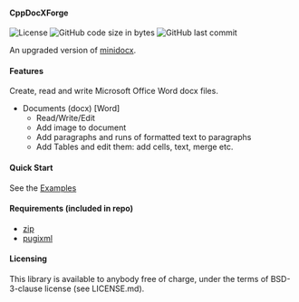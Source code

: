 #### CppDocXForge

![License](https://img.shields.io/github/license/reniercloete/CppDocXForge)
![GitHub code size in bytes](https://img.shields.io/github/languages/code-size/reniercloete/CppDocXForge)
![GitHub last commit](https://img.shields.io/github/last-commit/reniercloete/CppDocXForge)

An upgraded version of [minidocx](https://github.com/totravel/minidocx).

#### Features

Create, read and write Microsoft Office Word docx files.

- Documents (docx) [Word]
	- Read/Write/Edit
	- Add image to document
	- Add paragraphs and runs of formatted text to paragraphs
  	- Add Tables and edit them: add cells, text, merge etc. 

#### Quick Start

See the [Examples](https://github.com/reniercloete/CppDocXForge/blob/main/src/Examples.cpp)

#### Requirements (included in repo)

- [zip](https://github.com/kuba--/zip)
- [pugixml](https://github.com/zeux/pugixml)

  
#### Licensing
This library is available to anybody free of charge, under the terms of BSD-3-clause license (see LICENSE.md).
